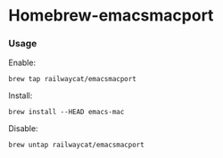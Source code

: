 # Homebrew-emacsmacport
### Usage
Enable:

    brew tap railwaycat/emacsmacport

Install:

    brew install --HEAD emacs-mac

Disable:

    brew untap railwaycat/emacsmacport

